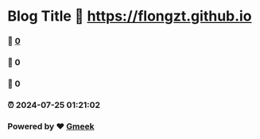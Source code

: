 # Blog Title :link: https://flongzt.github.io 
### :page_facing_up: [0](https://flongzt.github.io/tag.html) 
### :speech_balloon: 0 
### :hibiscus: 0 
### :alarm_clock: 2024-07-25 01:21:02 
### Powered by :heart: [Gmeek](https://github.com/Meekdai/Gmeek)
